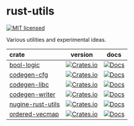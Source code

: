 # rust-utils

[![MIT licensed][license-badge]][license-url]

[license-badge]: https://img.shields.io/badge/license-MIT-blue.svg
[license-url]: ./LICENSE

Various utilities and experimental ideas.

| crate                                            |                                                      version                                                      |                                            docs                                            |
| :----------------------------------------------- | :---------------------------------------------------------------------------------------------------------------: | :----------------------------------------------------------------------------------------: |
| [bool-logic](./crates/bool-logic/)               |        [![Crates.io](https://img.shields.io/crates/v/bool-logic.svg)](https://crates.io/crates/bool-logic)        |        [![Docs](https://docs.rs/bool-logic/badge.svg)](https://docs.rs/bool-logic/)        |
| [codegen-cfg](./crates/codegen-cfg/)             |       [![Crates.io](https://img.shields.io/crates/v/codegen-cfg.svg)](https://crates.io/crates/codegen-cfg)       |       [![Docs](https://docs.rs/codegen-cfg/badge.svg)](https://docs.rs/codegen-cfg/)       |
| [codegen-libc](./crates/codegen-libc/)           |      [![Crates.io](https://img.shields.io/crates/v/codegen-libc.svg)](https://crates.io/crates/codegen-libc)      |      [![Docs](https://docs.rs/codegen-libc/badge.svg)](https://docs.rs/codegen-libc/)      |
| [codegen-writer](./crates/codegen-writer/)       |    [![Crates.io](https://img.shields.io/crates/v/codegen-writer.svg)](https://crates.io/crates/codegen-writer)    |    [![Docs](https://docs.rs/codegen-writer/badge.svg)](https://docs.rs/codegen-writer/)    |
| [nugine-rust-utils](./crates/rust-utils/) | [![Crates.io](https://img.shields.io/crates/v/nugine-rust-utils.svg)](https://crates.io/crates/nugine-rust-utils) | [![Docs](https://docs.rs/nugine-rust-utils/badge.svg)](https://docs.rs/nugine-rust-utils/) |
| [ordered-vecmap](./crates/ordered-vecmap/)       |    [![Crates.io](https://img.shields.io/crates/v/ordered-vecmap.svg)](https://crates.io/crates/ordered-vecmap)    |    [![Docs](https://docs.rs/ordered-vecmap/badge.svg)](https://docs.rs/ordered-vecmap/)    |
